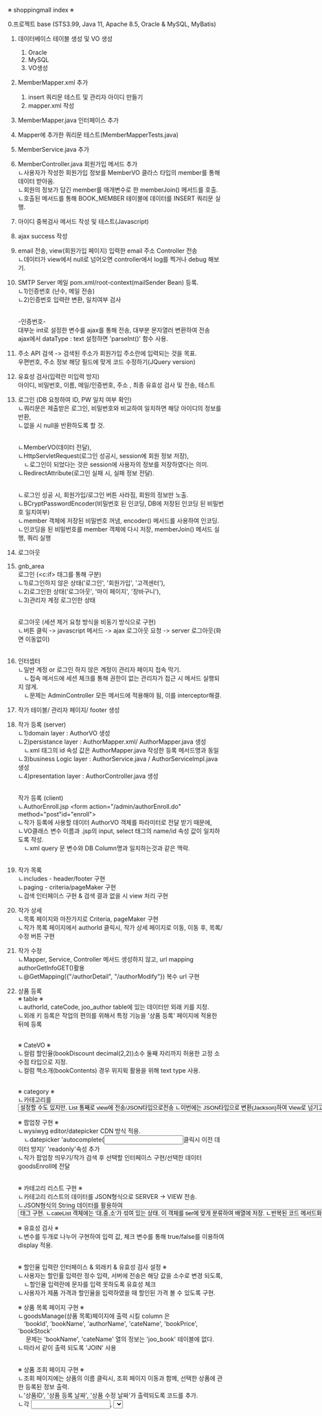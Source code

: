※ shoppingmall index ※

0.프로젝트 base
(STS3.99, Java 11, Apache 8.5, Oracle & MySQL, MyBatis)

1. 데이터베이스 테이블 생성 및 VO 생성
   1) Oracle
   2) MySQL
   3) VO생성

2. MemberMapper.xml 추가
   1) insert 쿼리문 테스트 및 관리자 아이디 만들기
   2) mapper.xml 작성

3. MemberMapper.java 인터페이스 추가

4. Mapper에 추가한 쿼리문 테스트(MemberMapperTests.java)

5. MemberService.java 추가

6. MemberController.java 회원가입 메서드 추가<br/>
	ㄴ사용자가 작성한 회원가입 정보를 MemberVO 클라스 타입의 member를 통해 데이터 받아옴.<br/>
	ㄴ회원의 정보가 담긴 member를 매개변수로 한 memberJoin() 메서드를 호출.<br/>
	ㄴ호출된 메서드를 통해 BOOK_MEMBER 테이블에 데이터를 INSERT 쿼리문 실행.<br/>

7. 아이디 중복검사 메서드 작성 및 테스트(Javascript)

8. ajax success 작성

9. email 전송, view(회원가입 페이지) 입력한 email 주소 Controller 전송<br/>
ㄴ데이터가 view에서 null로 넘어오면 controller에서 log를 찍거나 debug 해보기.

10. SMTP Server 메일 pom.xml/root-context(mailSender Bean) 등록.<br/>
	ㄴ1)인증번호 (난수, 메일 전송)<br/>
	ㄴ2)인증번호 입력란 변환, 일치여부 검사<br/><br/>

	-인증번호-<br/>
	대부눈 int로 설정한 변수를 ajax를 통해 전송, 대부분 문자열러 변환하여 전송<br/>
	ajax에서 dataType : text 설정하면 'parseInt()' 함수 사용.

11. 주소 API 검색 -> 검색된 주소가 회원가입 주소란에 입력되는 것을 목표.<br/>
	우편번호, 주소 정보 해당 필드에 맞게 코드 수정하기(JQuery version)

12. 유효성 검사(입력란 미입력 방지)<br/>
	아이디, 비밀번호, 이름, 메일/인증번호, 주소 , 최종 유효성 검사 및 전송, 테스트

13. 로그인 (DB 요청하여 ID, PW 일치 여부 확인)<br/>
	ㄴ쿼리문은 제출받은 로그인, 비밀번호와 비교하여 일치하면 해당 아이디의 정보를 반환,<br/>
	ㄴ없을 시 null을 반환하도록 할 것.<br/><br/>

	ㄴMemberVO(데이터 전달),<br/> 
	ㄴHttpServletRequest(로그인 성공시, session에 회원 정보 저장),<br/>
		  ㄴ로그인이 되었다는 것은 session에 사용자의 정보를 저장하였다는 의미.<br/>
	ㄴRedirectAttribute(로그인 실패 시, 실패 정보 전달).<br/><br/>

	ㄴ로그인 성공 시, 회원가입/로그인 버튼 사라짐, 회원의 정보만 노출.<br/>
	ㄴBCryptPasswordEncoder(비밀번호 된 인코딩, DB에 저장된 인코딩 된 비밀번호 일치여부)<br/>
	ㄴmember 객체에 저장된 비밀번호 꺼냄, encoder() 메서드를 사용하여 인코딩.<br/>
	ㄴ인코딩을 된 비밀번호를 member 객체에 다시 저장, memberJoin() 메서드 실행, 쿼리 실행<br/>
14. 로그아웃 

15. gnb_area<br/> 
	로그인 (<c:if> 태그를 통해 구분)<br/>
	ㄴ1)로그인하지 않은 상태('로그인', '회원가입', '고객센터'),<br/>
	ㄴ2)로그인한 상태('로그아웃', '마이 페이지', '장바구니'),<br/> 
	ㄴ3)관리자 계정 로그인한 상태<br/><br/> 
	
	로그아웃 (세션 제거 요청 방식을 비동기 방식으로 구현)<br/>
	ㄴ버튼 클릭 -> javascript 메서드 -> ajax 로그아웃 요청 -> server 로그아웃(화면 이동없이)<br/><br/>

16. 인터셉터<br/>
	ㄴ일반 계정 or 로그인 하지 않은 계정이 관리자 페이지 접속 막기.<br/>
		  ㄴ접속 메서드에 세션 체크를 통해 권한이 없는 관리자가 접근 시 메서드 실행되지 않게.<br/>
			  ㄴ문제는 AdminController 모든 메서드에 적용해야 됨, 이를 interceptor해결.<br/>

17. 작가 테이블/ 관리자 페이지/ footer 생성<br/>

18. 작가 등록  (server)<br/>
	ㄴ1)domain layer : AuthorVO 생성<br/>
	ㄴ2)persistance layer : AuthorMapper.xml/ AuthorMapper.java 생성<br/>
	     ㄴxml <insert> 태그의 id 속성 값은 AuthorMapper.java 작성한 등록 메서드명과 동일<br/>
	ㄴ3)business Logic layer : AuthorService.java / AuthorServiceImpl.java 생성<br/>
	ㄴ4)presentation layer : AuthorController.java 생성<br/><br/>

    작가 등록 (client)<br/>
	ㄴAuthorEnroll.jsp  <form action="/admin/authorEnroll.do" method="post"id="enroll"><br/>
	ㄴ작가 등록에 사용할 데이터 AuthorVO 객체를 파라미터로 전달 받기 때문에, <br/>
	ㄴVO클래스 변수 이름과 .jsp의 input, select 태그의 name/id 속성 값이 일치하도록 작성.<br/>
		  ㄴxml query 문 변수와 DB Column명과 일치하는것과 같은 맥락.<br/><br/>

19. 작가 목록 <br/>
	ㄴincludes - header/footer 구현<br/>
	ㄴpaging - criteria/pageMaker 구현<br/>
	ㄴ검색 인터페이스 구현 & 검색 결과 없을 시 view 처리 구현<br/>
20. 작가 상세 <br/>
	ㄴ목록 페이지와 마찬가지로 Criteria, pageMaker 구현<br/>
	ㄴ작가 목록 페이지에서 authorId 클릭시, 작가 상세 페이지로 이동, 이동 후, 목록/수정 버튼 구현<br/>
21. 작가 수정 <br/>
	ㄴMapper, Service, Controller 메서드 생성하지 않고, url mapping authorGetInfoGET()활용<br/>
	ㄴ@GetMapping({"/authorDetail", "/authorModify"}) 복수 url 구현<br/>
22. 상품 등록<br/>
	※ table ※<br/>
	ㄴauthorId, cateCode, joo_author table에 있는 데이터만 외래 키를 지정.<br/>
	ㄴ외래 키 등록은 작업의 편의를 위해서 특정 기능을 '상품 등록' 페이지에 적용한 뒤에 등록<br/><br/>

	※ CateVO ※<br/>
	ㄴ컬럼 할인율(bookDiscount decimal(2,2))소수 둘째 자리까지 허용한 고정 소수점 타입으로 지정.<br/>
	ㄴ컬럼 책소개(bookContents) 경우 위지윅 활용을 위해 text type 사용.<br/><br/>
	
	※ category ※<br/>
	ㄴ카테고리를 <select>/<option>설정할 수도 있지만, List 통째로 view에 전송/JSON타입으로전송<br/>
	ㄴ이번에는 JSON타입으로 변환(Jackson)하여 View로 넘기고, javascript 통해 가공하여 출력.<br/>
	ㄴ카테고리 코드 규칙, 책 상품을 3가지 단계로 분류(1단계, 2단계, 3단계) tier은 해당 단계 확인.<br/><br/>

	※ 팝업창 구현 ※<br/>
	ㄴwysiwyg editor/datepicker CDN 방식 적용.<br/>
		  ㄴdatepicker 'autocomplete(<input>클릭시 이전 데이터 방지)' 'readonly'속성 추가<br/>
	ㄴ작가 팝업창 띄우기/작가 검색 후 선택할 인터페이스 구현/선택한 데이터goodsEnroll에 전달<br/><br/>

	※ 카테고리 리스트 구현 ※<br/>
	ㄴ카테고리 리스트의 데이터를 JSON형식으로 SERVER -> VIEW 전송.<br/>
	ㄴJSON형식의 String 데이터를 활용하여 <select>, <option> 태그 구현.<br/>
	ㄴcateList 객체에는 '대,중,소'가 섞여 있는 상태, 이 객체를 tier에 맞게 분류하여 배열에 저장.<br/>
	ㄴ반복된 코드 메서드화 하여, 배열 초기화 후, 대/중/소분류 <option> 태그 출력.<br/><br/>
	
	※ 유효성 검사 ※<br/>
	ㄴ변수를 두개로 나누어 구현하여 입력 값, 체크 변수를 통해 true/false를 이용하여 display 적용.<br/><br/>

	※ 할인율 입력란 인터페이스 & 외래키 & 유효성 검사 설정 ※<br/>
	ㄴ사용자는 할인률 입력란 정수 입력, 서버에 전송은 해당 값을 소수로 변경 되도록,<br/>
		  ㄴ할인율 입력란에 문자를 입력 못하도록 유효성 체크  <br/>
	ㄴ사용자가 제품 가격과 할인율을 입력하였을 때 할인된 가격 볼 수 있도록 구현.<br/>

	※ 상품 목록 페이지 구현 ※<br/>
	ㄴgoodsManage(상품 목록)페이지에 출력 시킬 column 은 <br/>
		  'bookId', 'bookName', 'authorName', 'cateName', 'bookPrice', 'bookStock'<br/>
		  	문제는 'bookName', 'cateName' 열의 정보는 'joo_book' 테이블에 없다.<br/>
	ㄴ따라서 같이 출력 되도록 'JOIN' 사용<br/><br/>

	※ 상품 조회 페이지 구현 ※<br/>
	ㄴ조회 페이지에는 상품의 이름 클릭시, 조회 페이지 이동과 함께, 선택한 상품에 관한 등록된 정보 출력.<br/>
	ㄴ'상품ID', '상품 등록 날짜', '상품 수정 날짜'가 출력되도록 코드를 추가.<br/>
	ㄴ각 <input>, <select> 태그에 사용자가 입력을 할 수 없도록 disabled 속성을 추가.<br/>
	ㄴ각 <input>, <textarea> 태그에 서버로부터 전달받은 상품 정보가 출력되도록 코드 추가.<br/><br/>

	※ 카테고리 리스트 데이터 ※<br/><br/>

23. 상품 수정<br/>
	※ 상품 수정 페이지 이동 ※<br/>
	ㄴ수정 페이지로 이동할 수 있는 인터페이스인 버튼과 페이지 이동에 사용될 URL 매핑 메서드를 작성.<br/>
	ㄴ <form> 태그 내부에 'bookId' 항목의 type이 hidden인 <input> 태그를 추가하였습니다. (수정을 수행하는 쿼리에서는 bookId가 필요로 하기 때문에 추가하였습니다.)<br/>
	ㄴ해당 <form> 태그는 수정 페이지에서 조회 페이지 이동할 때, <br/>
		  조회 페이지에서 목록 페이지로 이동을 할 때 필요로 한 데이터 들입니다. )<br/><br/>

23. 상품/작가 정보 삭제 <br/>

24. 상품 이미지 업로드<br/>
	※ 상품 이미지를 업로드하고 등록한 이미지의 정보를 DB에 저장 ※<br/><br/>

	방법1 : 이미지 업로드 저장<br/>
		  ㄴ사용자가 이미지를 선택하였을때 이미지가 업로드(컴퓨터에 저장) 되고,<br/>
		     최종적으로 다른 상품 정보들이 작성된 뒤 '등록 버튼'을 눌렀을 때, <br/>
		    '업로드 된' 이미지의 정보가 DB에 저장되도록 하는 방식<br/>
	방법2 : 등록 이미지 정보 DB 저장<br/>
		  ㄴ사용자가 이미지를 선택을 하고 다른 상품 정보를 다 작성한 뒤,<br/>
		     '등록 버튼'을 눌렀을 때 이미지를 업로드하고, 업로드 이미지 정보를 DB 저장.<br/><br/>

	-> 방법1 진행 <br/>
		1.사용자가 이미지 선택,<br/>
		2.선택된 이미지 서버로 전송,<br/>
		3.전송 받은 이미지 저장 후, 저장 한 이미지 정보 VIEW로 재전송,<br/>
		4.전송 받은 데이터를 활용하여 이미지 미리보기,<br/>
		5.<input> 태그에 데이터 저장,<br/>
		6.'등록 버튼' 클릭,<br/>
		7.이미지 정보 DB 저장<br/>

		(첨부파일 처리 servlet3.0 / 페이지 이동 없이, AJAX 사용)<br/><br/>

	※ 파일 체크(Javascript) ※<br/>
	ㄴview 단계에서 사용자가 선택 한 파일이 개발자가 허용한 파일이 아닐 경우 경고창<br/>
		  ㄴ허용한 파일(jpg, png) / 파일의 크기는 (1MB)<br/><br/>

	※ 파일 객체 서버 전송 ※<br/>
	ㄴ이번 프로젝트는 화면의 이동 없이 첨부파일을 서버로 전송, FormData 객체 생성 후 저장하고 서버전송<br/><br/>

	※ 업로드한 이미지 저장될 폴더 생성 ※<br/>
	ㄴ업로드 하는 날짜에 맞게 폴더 생성, 생성된 폴더에 업로드 파일 저장. (uploadPath.mkdirs() 사용.)<br/>
	ㄴAdminController/uploadAjaxActionPOST 에 파일을 저장할 기본적 경로 String 타입의 변수 선언.<br/>
	ㄴ'yyyy/MM/dd' 형식의 String 데이터를 얻기 위해 SimpleDateFormat 클래스와 Date 클래스 사용.<br/>
		  ㄴSimpleD은 Date 클래스를 통해 얻은 날짜 -> 문자열 형식의 데이터로 변환하기 위해서 사용.<br/>
	ㄴ고유한 파일들을 관리하기 위해 저장 파일에 UUID 추가.<br/><br/>

	※ 썸네일 이미지 생성 및 저장 ※<br/>
	ㄴ이미지 호출 시, 썸네일 이미지를 호출 할 수 있도록 원본 이미지를 통해 썸네일 이미지를 생성하고 저장.<br/>
		    ㄴjava 클래스에서 제공하는, ImageIO, Thumbnailator 사용<br/>
			    ㄴ저장될 썸네일 이미지 경우 "s_" + "uuid_" + "원본파일 이름. 이미지 타입" 형식으로 저장.<br/>
				    ㄴMultipartFile/BufferedImage/ImageIO/Graphics2D 클래스 사용하여 이미지 파일 저장.<br/>
					    ㄴImageIO 대신 thumbnailaotr라이브러리 사용하여 코드 간결화.<br/><br/>
	
	※ 이미지 정보 view 반환 ※<br/>
	1.왜 이미지 정보를 view로 반환하려 하는가? <br/>
		    ㄴ업로드한 이미지 정보를 DB에 저장하기 위해 & 업로드한 이미지를 사용자가 미리 볼 수 있도록.<br/>
			    ㄴ'경로', 'uuid', '파일 이름' 3가지 데이터를 DB에 보관, view로 전송,<br/>
				    ㄴview 전송은 Command Object 객체를 view에 전송. (AttachImageVO 객체 생성)<br/>
	2.어떠한 정보를 보낼 것인가?<br/>
		    ㄴDB 저장 -> 이미지 화면 출력 -> 이미지 저장 경로/파일 이름 필요.<br/>
			    ㄴC:\upload + '유동적 경로' + 's_' + 'uuid' + '_' + '원본 파일 이름'<br/>
	3.어떠한 방식으로 view에 데이터를 전송할 것인가?<br/>
		    ㄴ화면의 이동 없이 서버와 뷰가 정보를 주고 받는 비동기 방식 사용.(@ResponseBody/ResponseEntity )<br/>
	4.여러 개의 이미지 파일 전달을 위해 ArrayList 활용, for문에서  VO 정보를 저장한 다음 해당 객체, ArrayList 요소에 저장.<br/><br/>

	※ 서버 단계 이미지 파일 체크 & view 에러 반환 ※<br/>
	ㄴview에서는 이미 파일체크를 하도록 코드를 작성 하지만 파일체크 코드가 작동 안 할시 차선책 구현.<br/>
		    ㄴ업로드를 수행하는 url 매핑 메서드에도 전달 받은 파일 체크 하는 코드를 추가.<br/>
			    ㄴ파일 체크 시, 아닐 경우 에러 상태 코드를 전송하여, view에서 경고창이 출력.<br/>
				    ㄴ파일 체크를 위해 MIME TYPE 속성 활용, probeContentType() 반환 메서드 사용.<br/>
				    ㄴMIME TYPE 타입이 이미지일 경우, 첫 단어가 image로 시작, 이 방법으로 판단.<br/>
					    ㄴview에서는 ajax의 error 속성을 추가하여 상태코드 400시, 콜백함수를 사용.<br/><br/>
	
	※ 업로드 이미지 출력 구현 ※<br/>	
	1.url 매핑 메서드 반환 & ContentType 명시<br/>
		 ㄴ비동기 방식 url을 호출하면 이미지를 반환해주는 url 매핑 메서드를 구현(미리보기 이미지 구현위해)<br/>
		     @ResponseBody & @ResponseEntity 중, body에 데이터를 첨부한다는 동일,<br/>
		     하지만 @ResponseEntity를 사용하여 header의 'ContentType' 이미지 파일임을 명확하게 설정,<br/>
		 ㄴurl 메서드 '파일경로' + '파일 이름' 파람으로 받고, 해당 데이터에 맞는 이미지파일 view에 전송.<br/>
			  ㄴ이미지 파일을 주고받기 위해서는 byte 배열 타입 사용.<br/>
			    (이미지 파일은 binary(0과 1로만 구성, text 제외 한 모든 파일 저장) 파일 해당,)<br/>
	2.file 객체 생성<br/>
		 ㄴ현재 관리자 관련 기능들을 구현주잉여서 AdminController에 작업을 진행하려 했으나,<br/>
		    관리자가 아닐 시, Interceptor 필터를 거쳐야 하기 때문에 접근에 제한.<br/>
		    이미지는 비로그인이여도 접근이 가능해야 하기 때문에, 상품 BookController.java에 작성.<br/><br/>
	
	정리 -> 파라미터 전달받은 '파일 경로', '파일 이름' 활용하여 File 객체 생성,<br/>
		     MIME TYPE에 대한 정보를 얻어, ResponseEntity img 데이터를 복사하여 body에 추가,<br/>
		     header의 'Content Type'에서 얻은 정보를 MIME TYPE으로 수정 후, Entity 객체를 view로 전송.<br/><br/>

	고정 경로 http://localhost:8080/display?fileName=test.png<br/>
	유동 경로 http://localhost:8080/display?fileName=2024/01/21/test.png<br/><br/>

	※ 업로드 이미지 선택 시, 이미지 미리 보기 ※ <br/>
	ㄴ업로드 이미지 요청 데이터(path, filename, uuid)를 받았을 때, ajax success 콜백 함수 이미지 데이터 출력.<br/>
		 ㄴ코드 양이 길어서 메서드를 선언하여, 구현부에 이미지를 출력하는 코드 작성하여 함수 호출.<br/>
			 ㄴ메서드를 미리 호출하고 인자 값으로 서버로 전달받은 result(path, filename, uuid) 부여.

	※ 이미지 삭제 기능 구현 ※ <br/>
	1.File 클래스의 delete() 메서드 사용.<br/>
	ㄴFile 클래스 인스턴스화.<br/>
	ㄴ생성자에 대상 파일의 경로인 문자열 데이터를 파라미터로 부여, <br/>
		 ㄴ삭제할 대상의 파일의 경로가 필요, url 매핑 메서드의 파라미터로 fileName 부여.<br/><br/>
	
	2.썸네일 파일 삭제 (미리보기 이미지의 우측 상단의 x표시 클릭 시, 삭제)<br/>
	ㄴencodeURIComponent() 메서드를 통해 UTF-8로 인코딩 된(썸네일 이미지 파일) 데이터 전송.<br/>
	ㄴ문자열 데이터는 "/" or "\" 구분하는데, UTF-8로 인코딩 되었기 때문에, 데이터 자체만으로는 삭제 불가.<br/>
		 ㄴ따라서 fileName에 담긴 데이터를 Decoding 해서 해당 데이터 삭제.<br/><br/>

	3.삭제 버튼 태그 data 속성 삽입<br/>
	ㄴimgDeleteBtn <div> 태그에, 해당 파일 경로 데이터를 심어 놓기.<br/>
		 ㄴdata-file 속성을 추가하고, UTF-8 인코딩해둔 변수(view에서 전달 해준 파일 decode)를 사용.<br/><br/>
	
	※ 미리보기 이미지 제거 및 서버에 이미지 파일 삭제 ※ <br/>
	삭제 메서드 기능이 적용되어야 할 상황이 두 가지.<br/>
	1.미리 보기 이미지의 'x'를 클릭 시, 삭제.<br/>
	2.이미지가 등록될 때 파일이 이미 존재를 한다면  삭제를 처리한 후 서버에 이미지 업로드 요청.<br/>
	ㄴ두 가지의 파일이 저장되게 되고, 미리보기 이미지도 두 가지 출력, 사용자가 이미지를 선택 시, 파일삭제<br/><br/>

	메서드 진행 순서<br/>
	1.서버에 파일 삭제 요청<br/>
	2.서버로부터 응답에 따른 처리<br/>
	3.서버로부터 응답에 따른 처리 성공 시, 미리 보기 태그를 지우는 작업 / 실패 시, 경고창 띄우기.<br/><br/>

	★★★★★ 업로드 이미지 정보 등록 ★★★★★<br/>
	- view에서는 상품 하나에 하나의 이미지만 추가 하지만, 서버에서는 여러 개의 이미지 처리도록 코드 구성.<br/>
		 따라서 이미지 정보를 따로 관리 할 수 있도록, 새로운 테이블 생성, bookId라는 컬럼을 추가하여,<br/>
		 해당 컬럼은 오직,joo_book 테이블의 bookId 에 존재하는 데이터만 등록 가능 하도록 외래키 설정.<br/><br/>

	1.서버에 등록<br/>
		ㄴ서버에서는 여러 개의 이미지 등록 가능하도록 List 구조의 AttachImageVO 타입 변수 선언.<br/>
			 ㄴimageEnroll(Mapper 단계)는 하나의 이미지, bookVO 클래스는 여러 이미지 List 타입.<br/>
				 ㄴimageEnroll이 데이터를 처리 할 수 있도록, imageList 요소 하나씩 for문 사용하여 넘김.<br/><br/>

		ㄴ기존 등록 메서드는 Service 단계에서 새로 작성 했지만, Mapper 단계의 메서드에서 호출.<br/>
			 ㄴService 단계의 기존 bookEnroll() 메서드에서 imageEnroll() 메서드를 호출.<br/>
				ㄴimageList() 메서드는 List 타입, 따라서 for문을 이용하여 각 요소 크기만큼 데이터 처리.<br/>
					ㄴServiceImpl 클래스에 람다식을 이용하여, bookEnroll()에서 imageEnroll 호출.<br/>
			 ㄴbookEnroll() 는 view 로 부터 전달받은 데이터를 BookVO 통해, 상품/이미지 정보 DB에 등록 <br/><br/>

			 문제점 : imageEnroll() 쿼리문에는 'bookId' 가 반드시 필요, 하지만 (외래키 설정 때문에)<br/>
					 서버로 부터 전달받은 BookVO 객체에는 'bookId' 데이터가 없다.<br/><br/>

			 해결 : bookEnroll() 먼저 호출을 하고, 해당 메서드에는 '상품 정보' 쿼리 삽입 동시에,<br/>
					 새롭게 부여되는 bookId column 값을 BookVO 객체의 bookId 변수에 반환.<br/>
						 ㄴ반환받기 위해 MyBatis의 <selectKey> 태그 활용.<br/>
							 ㄴ반환받은 'bookId' 정보를 활용하여 이미지 정보 DB 등록을 처리.<br/><br/>
							
		ㄴ<selectKey><br/> 
			 문제점 : order 속성값이 "BEFORE" 이고.INSERT문이 실행 되기 전에 <selectKey> 쿼리문이 실행.<br/>
				 ㄴ가장 최근 등록한 row를 삭제 후, 새로운 정보 추가했을 때, bookId 값과 반환 값 불일치.<br/><br/>

				 ex)'bookId'가 3107인 행을 지우고 새로운 행을 추가했을때, 'bookId'가 3108인 행이 추가<br/>
					 되지만 <selectkey>를 통해 반환받은 결과는 3107 혹은 더 작은 값입니다.<br/><br/>

			 해결 : order="AFTER" 로 바꿔주고, 쿼리문 MAX(bookId) +1 ->  MAX(bookId) 코드 변경.<br/>
					 (INSERT문이 실행 된 후, <selectKey> 쿼리문 실행.<br/><br/>

		※ transaction 적용 ※<br/> 
			 ㄴbookEnroll() 메서드에서 두 개의 쿼리 작동 시, 하나의 쿼리라도 발생 시, 예외 상황 발생도록.<br/>
			 ㄴserviceImpl 클래스에 @Transaction 미적용/적용 시, Junit 작동하여 차이점 알아보자.<br/>
				 실험 : img1 객체에는 정상 코드, img2 객체에는 고의 적인 에러 발생 하도록 코드 구현.<br/>
				 @Transaction 미적용, DB에서 img1 쿼리,작동하여 데이터가 전달, img2 데이터는 미전달<br/>
				 @Transaction 적용, DB에서 예외 상황 발생하여, img1, img2 작업 모두 취소.<br/><br/>

	2.view에 등록<br/> 
		ㄴ<input>태그 추가하기 앞서, 주의점 세 가지<br/>
			 1.javascript를 통해 동적으로 추가, 이미지가 등록되었을 때, 서버에 이미지 정보 전달.<br/>
			 2.<input> 태그 추가 시점, 두 가지 시점<br/>
				 ㄴ1)이미지 등록 후 미리보기 태그 추가될 때(ajax의 success 속성 동작 시점).<br/>
				 ㄴ2)상품 등록 페이지 버튼을 눌렀을 때, 서버에 데이터가 전송되기 전.<br/>
					 ㄴ여러 개의 이미지를 전달할 시에 '상품 등록 버튼을 눌렀을 때', <input> 태그를<br/>
						 추가하는 것이 용이하다.<br/>
					 ㄴindex를 활용하여 name 속성 값을 작성해야하기 때문이다.<br/>
					 ㄴ'상품등록 버튼을 누른다는 것은 등록할 이미지가 확정이 된 상태이기 때문에<br/>
						 등록된 이미지 개수만큼 for문을 통해 index를 지정해주면 된다.<br/>
			 3.<input> 태그의 어떤  name 속성 값 선언 할 것인지.<br/>
				 ㄴ기존 name 속성 값들은 BookVO의 멤버 변수명을 그대로 작성하면 되었다.<br/>
					 하지만, 이미지 정보의 경우 객체의 주소 값이 참조 변수이어서, java에서 특정<br/>
					 클래스의 멤버 변수에 접근할 때 "참조변수.멤버변수" 로 작성 해주어야 한다.<br/><br/>

				 ex) BookVO에 'private AttahImageVO imageVO; 변수를 선언, fileName을 전달 위해서는<br/>
					 <input> 태그의 name 속성 값 "imageVO.fileName"으로 작성 해주어야 한다.<br/><br/>

		ㄴgoodsEnroll.jsp, 즉 view 단계에서는 하나의 이미지 파일만 등록할 수 있도록 구현하고 있기 때문에,<br/>
			 이미지가 등록된 시점에 이미지 정보 <input> 태그가 추가 되도록 작업.
